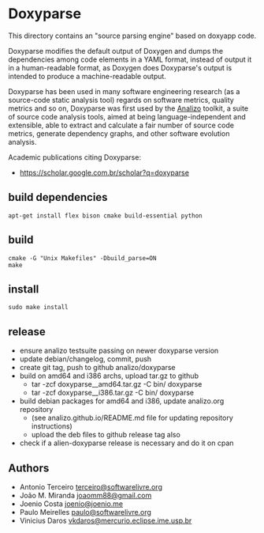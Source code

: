 # Doxyparse

This directory contains an "source parsing engine" based on doxyapp code.

Doxyparse modifies the default output of Doxygen and dumps the dependencies
among code elements in a YAML format, instead of output it in a human-readable
format, as Doxygen does Doxyparse's output is intended to produce a
machine-readable output.

Doxyparse has been used in many software engineering research (as a source-code
static analysis tool) regards on software metrics, quality metrics and so on,
Doxyparse was first used by the [Analizo](http://analizo.org) toolkit, a suite
of source code analysis tools, aimed at being language-independent and
extensible, able to extract and calculate a fair number of source code metrics,
generate dependency graphs, and other software evolution analysis.

Academic publications citing Doxyparse:
* https://scholar.google.com.br/scholar?q=doxyparse

## build dependencies

    apt-get install flex bison cmake build-essential python

## build

    cmake -G "Unix Makefiles" -Dbuild_parse=ON
    make

## install

    sudo make install

## release

* ensure analizo testsuite passing on newer doxyparse version
* update debian/changelog, commit, push
* create git tag, push to github analizo/doxyparse
* build on amd64 and i386 archs, upload tar.gz to github
  * tar -zcf doxyparse_<VERSION>_amd64.tar.gz -C bin/ doxyparse
  * tar -zcf doxyparse_<VERSION>_i386.tar.gz -C bin/ doxyparse
* build debian packages for amd64 and i386, update analizo.org repository
    * (see analizo.github.io/README.md file for updating repository instructions)
    * upload the deb files to github release tag also
* check if a alien-doxyparse release is necessary and do it on cpan

## Authors

* Antonio Terceiro <terceiro@softwarelivre.org>
* João M. Miranda <joaomm88@gmail.com>
* Joenio Costa <joenio@joenio.me>
* Paulo Meirelles <paulo@softwarelivre.org>
* Vinicius Daros <vkdaros@mercurio.eclipse.ime.usp.br>
